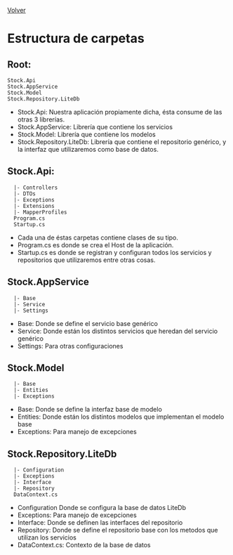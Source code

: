 [Volver](./instalacion_entorno.md)

# Estructura de carpetas

## Root:

    Stock.Api
    Stock.AppService
    Stock.Model
    Stock.Repository.LiteDb

- Stock.Api: Nuestra aplicación propiamente dicha, ésta consume de las otras 3 librerías.
- Stock.AppService: Librería que contiene los servicios
- Stock.Model: Librería que contiene los modelos
- Stock.Repository.LiteDb: Librería que contiene el repositorio genérico, y la interfaz que utilizaremos como base de datos.

## Stock.Api:

      |- Controllers
      |- DTOs
      |- Exceptions
      |- Extensions
      |- MapperProfiles
      Program.cs
      Startup.cs

- Cada una de éstas carpetas contiene clases de su tipo. 
- Program.cs es donde se crea el Host de la aplicación.
- Startup.cs es donde se registran y configuran todos los servicios y repositorios que utilizaremos entre otras cosas.

## Stock.AppService

      |- Base
      |- Service
      |- Settings

 - Base: Donde se define el servicio base genérico
 - Service: Donde están los distintos servicios que heredan del servicio genérico
 - Settings: Para otras configuraciones

## Stock.Model

      |- Base
      |- Entities
      |- Exceptions

 - Base: Donde se define la interfaz base de modelo
 - Entities: Donde están los distintos modelos que implementan el modelo base
 - Exceptions: Para manejo de excepciones

## Stock.Repository.LiteDb

      |- Configuration
      |- Exceptions
      |- Interface
      |- Repository
      DataContext.cs

 - Configuration Donde se configura la base de datos LiteDb
 - Exceptions: Para manejo de excepciones
 - Interface: Donde se definen las interfaces del repositorio
 - Repository: Donde se define el repositorio base con los metodos que utilizan los servicios
 - DataContext.cs: Contexto de la base de datos
